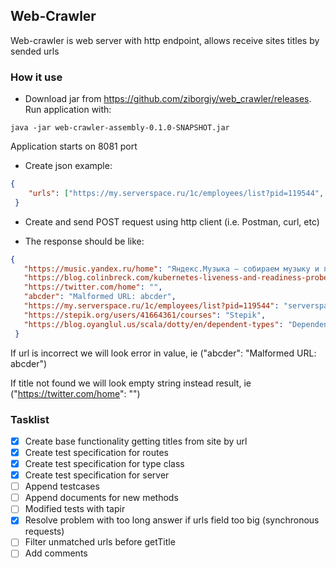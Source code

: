 ## Web-Crawler

Web-crawler is web server with http endpoint, allows receive sites titles by sended urls

### How it use

- Download jar from https://github.com/ziborgiy/web_crawler/releases. Run application with:
```shell script
java -jar web-crawler-assembly-0.1.0-SNAPSHOT.jar
```
Application starts on 8081 port

- Create json example:

```json
{
 	"urls": ["https://my.serverspace.ru/1c/employees/list?pid=119544", "https://stepik.org/users/41664361/courses", "https://music.yandex.ru/home", "https://twitter.com/home", "https://blog.colinbreck.com/kubernetes-liveness-and-readiness-probes-how-to-avoid-shooting-yourself-in-the-foot/", "abcder", "https://blog.oyanglul.us/scala/dotty/en/dependent-types"]
 }
```
- Create and send POST request using http client (i.e. Postman, curl, etc)

- The response should be like:
```json
{
   "https://music.yandex.ru/home": "Яндекс.Музыка — собираем музыку и подкасты для вас",
   "https://blog.colinbreck.com/kubernetes-liveness-and-readiness-probes-how-to-avoid-shooting-yourself-in-the-foot/": "Kubernetes Liveness and Readiness Probes: How to Avoid Shooting Yourself in the Foot",
   "https://twitter.com/home": "",
   "abcder": "Malformed URL: abcder",
   "https://my.serverspace.ru/1c/employees/list?pid=119544": "serverspace.ru - Вход в панель управления",
   "https://stepik.org/users/41664361/courses": "Stepik",
   "https://blog.oyanglul.us/scala/dotty/en/dependent-types": "Dependent Types in Scala 3"
 }
```

If url is incorrect we will look error in value, ie ("abcder": "Malformed URL: abcder")

If title not found we will look empty string instead result, ie ("https://twitter.com/home": "")

### Tasklist

- [x] Create base functionality getting titles from site by url 
- [x] Create test specification for  routes
- [X] Create test specification for type class
- [X] Create test specification for server
- [ ] Append testcases
- [ ] Append documents for new methods
- [ ] Modified tests with tapir
- [X] Resolve problem with too long answer if urls field too big (synchronous requests)
- [ ] Filter unmatched urls before getTitle
- [ ] Add comments
